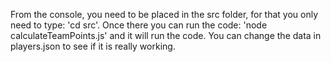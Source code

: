 From the console, you need to be placed in the src folder, for that you only need to type: 'cd src'.
Once there you can run the code: 'node calculateTeamPoints.js' and it will run the code.
You can change the data in players.json to see if it is really working.